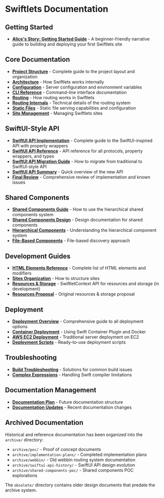 # Swiftlets Documentation

## Getting Started

- **[Alice's Story: Getting Started Guide](alice-story-getting-started.md)** - A beginner-friendly narrative guide to building and deploying your first Swiftlets site

## Core Documentation

- **[Project Structure](project-structure.md)** - Complete guide to the project layout and organization
- **[Architecture](swiftlet-architecture.md)** - How Swiftlets works internally
- **[Configuration](CONFIGURATION.md)** - Server configuration and environment variables
- **[CLI Reference](CLI.md)** - Command-line interface documentation
- **[Routing](ROUTING.md)** - How routing works in Swiftlets
- **[Routing Internals](routing-internals.md)** - Technical details of the routing system
- **[Static Files](STATIC-FILES.md)** - Static file serving capabilities and configuration
- **[Site Management](SITE-MANAGEMENT.md)** - Managing Swiftlets sites

## SwiftUI-Style API

- **[SwiftUI API Implementation](SWIFTUI-API-IMPLEMENTATION.md)** - Complete guide to the SwiftUI-inspired API with property wrappers
- **[SwiftUI API Reference](SWIFTUI-API-REFERENCE.md)** - API reference for all protocols, property wrappers, and types
- **[SwiftUI API Migration Guide](SWIFTUI-API-MIGRATION-GUIDE.md)** - How to migrate from traditional to SwiftUI-style API
- **[SwiftUI API Summary](SWIFTUI-API-SUMMARY.md)** - Quick overview of the new API
- **[Final Review](SWIFTUI-API-FINAL-REVIEW.md)** - Comprehensive review of implementation and known issues

## Shared Components

- **[Shared Components Guide](shared-components-guide.md)** - How to use the hierarchical shared components system
- **[Shared Components Design](shared-components-design.md)** - Design documentation for shared components
- **[Hierarchical Components](hierarchical-shared-components.md)** - Understanding the hierarchical component system
- **[File-Based Components](file-based-shared-components.md)** - File-based discovery approach

## Development Guides

- **[HTML Elements Reference](html-elements-reference.md)** - Complete list of HTML elements and modifiers
- **[Sites Organization](sites-organization.md)** - How to structure sites
- **[Resources & Storage](resources-programming-guide.md)** - SwiftletContext API for resources and storage (in development)
- **[Resources Proposal](swiftlet-resources-proposal.md)** - Original resources & storage proposal

## Deployment

- **[Deployment Overview](deployment-overview.md)** - Comprehensive guide to all deployment options
- **[Container Deployment](container-deployment.md)** - Using Swift Container Plugin and Docker
- **[AWS EC2 Deployment](aws-ec2-deployment.md)** - Traditional server deployment on EC2
- **[Deployment Scripts](../deploy/README.md)** - Ready-to-use deployment scripts

## Troubleshooting

- **[Build Troubleshooting](BUILD-TROUBLESHOOTING.md)** - Solutions for common build issues
- **[Complex Expressions](troubleshooting-complex-expressions.md)** - Handling Swift compiler limitations

## Documentation Management

- **[Documentation Plan](DOCUMENTATION-PLAN.md)** - Future documentation structure
- **[Documentation Updates](DOCUMENTATION-UPDATES.md)** - Recent documentation changes

## Archived Documentation

Historical and reference documentation has been organized into the `archive/` directory:

- `archive/poc/` - Proof of concept documents
- `archive/implementation-plans/` - Completed implementation plans
- `archive/webbin/` - Old webbin routing system documentation
- `archive/swiftui-api-history/` - SwiftUI API design evolution
- `archive/shared-components-poc/` - Shared components POC explorations

The `obsolete/` directory contains older design documents that predate the archive system.